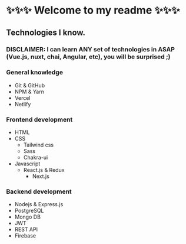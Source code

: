 # ✨✨✨ Welcome to my readme ✨✨✨

## Technologies I know.

### DISCLAIMER: I can learn ANY set of technologies in ASAP (Vue.js, nuxt, chai, Angular, etc), you will be surprised ;)

### General knowledge
- Git & GitHub
- NPM & Yarn
- Vercel
- Netlify

### Frontend development
- HTML
- CSS
    - Tailwind css
    - Sass
    - Chakra-ui
- Javascript 
    - React.js & Redux
        - Next.js

### Backend development
- Nodejs & Express.js
- PostgreSQL
- Mongo DB
- JWT
- REST API
- Firebase

